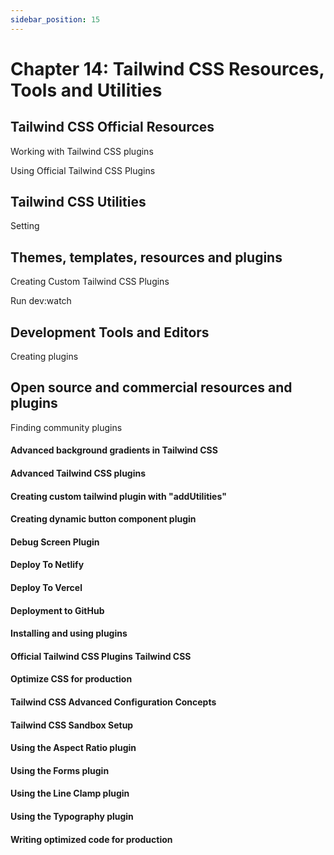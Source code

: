 ```yaml
---
sidebar_position: 15
---
```


# Chapter 14: Tailwind CSS Resources, Tools and Utilities

## Tailwind CSS Official Resources

Working with Tailwind CSS plugins

Using Official Tailwind CSS Plugins

## Tailwind CSS Utilities

Setting

## Themes, templates, resources and plugins

Creating Custom Tailwind CSS Plugins

Run dev:watch

## Development Tools and Editors

Creating plugins

## Open source and commercial resources and plugins

Finding community plugins


#### Advanced background gradients in Tailwind CSS

#### Advanced Tailwind CSS plugins

#### Creating custom tailwind plugin with "addUtilities"

#### Creating dynamic button component plugin

#### Debug Screen Plugin

#### Deploy To Netlify

#### Deploy To Vercel

#### Deployment to GitHub

#### Installing and using plugins

#### Official Tailwind CSS Plugins Tailwind CSS

#### Optimize CSS for production

#### Tailwind CSS Advanced Configuration Concepts

#### Tailwind CSS Sandbox Setup

#### Using the Aspect Ratio plugin

#### Using the Forms plugin

#### Using the Line Clamp plugin

#### Using the Typography plugin

#### Writing optimized code for production

